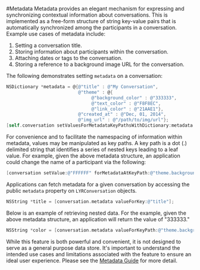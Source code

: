 #Metadata
Metadata provides an elegant mechanism for expressing and synchronizing contextual information about conversations. This is implemented as a free-form structure of string key-value pairs that is automatically synchronized among the participants in a conversation. Example use cases of metadata include:

1. Setting a conversation title.
2. Storing information about participants within the conversation.
3. Attaching dates or tags to the conversation.
4. Storing a reference to a background image URL for the conversation.

The following demonstrates setting `metadata` on a conversation:

```objective-c
NSDictionary *metadata = @{@"title" : @"My Conversation",
                           @"theme" : @{
                                @"background_color" : @"333333",
                                @"text_color" : @"F8F8EC",
                                @"link_color" : @"21AAE1"},
                           @"created_at" : @"Dec, 01, 2014",
                           @"img_url" : @"/path/to/img/url"};
[self.conversation setValuesForMetadataKeyPathsWithDictionary:metadata merge:YES];
```

For convenience and to facilitate the namespacing of information within metadata, values may be manipulated as key paths. A key path is a dot (.) delimited string that identifies a series of nested keys leading to a leaf value. For example, given the above metadata structure, an application could change the name of a participant via the following:

```objective-c
[conversation setValue:@"FFFFFF" forMetadataAtKeyPath:@"theme.background_color"];
```

Applications can fetch metadata for a given conversation by accessing the public `metadata` property on `LYRConversation` objects.

```objective-c
NSString *title = [conversation.metadata valueForKey:@"title"];
```
Below is an example of retrieving nested data. For the example, given the above metadata structure, an application will return the value of "333333." 
```objective-c
NSString *color = [conversation.metadata valueForKeyPath:@"theme.background_color"];
```
While this feature is both powerful and convenient, it is not designed to serve as a general purpose data store. It's important to understand the intended use cases and limitations associated with the feature to ensure an ideal user experience. Please see the [Metadata Guide](/docs/guides/ios#metadata) for more detail.
